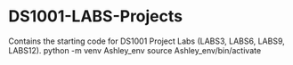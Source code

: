 # DS1001-LABS-Projects
Contains the starting code for DS1001 Project Labs (LABS3, LABS6, LABS9, LABS12).
python -m venv Ashley_env
source Ashley_env/bin/activate



